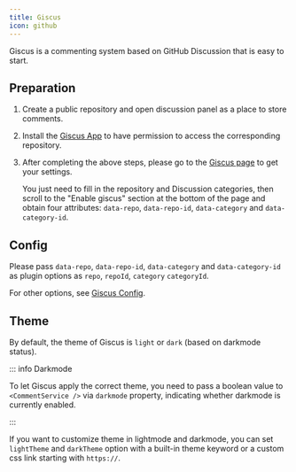 ```yaml
---
title: Giscus
icon: github
---
```


Giscus is a commenting system based on GitHub Discussion that is easy to start.

<!-- more -->

## Preparation

1. Create a public repository and open discussion panel as a place to store comments.
1. Install the [Giscus App](https://github.com/apps/giscus) to have permission to access the corresponding repository.
1. After completing the above steps, please go to the [Giscus page](https://giscus.app) to get your settings.

   You just need to fill in the repository and Discussion categories, then scroll to the "Enable giscus" section at the bottom of the page and obtain four attributes: `data-repo`, `data-repo-id`, `data-category` and `data-category-id`.

## Config

Please pass `data-repo`, `data-repo-id`, `data-category` and `data-category-id` as plugin options as `repo`, `repoId`, `category` `categoryId`.

For other options, see [Giscus Config](../config/giscus.md).

## Theme

By default, the theme of Giscus is `light` or `dark` (based on darkmode status).

::: info Darkmode

To let Giscus apply the correct theme, you need to pass a boolean value to `<CommentService />` via `darkmode` property, indicating whether darkmode is currently enabled.

:::

If you want to customize theme in lightmode and darkmode, you can set `lightTheme` and `darkTheme` option with a built-in theme keyword or a custom css link starting with `https://`.
